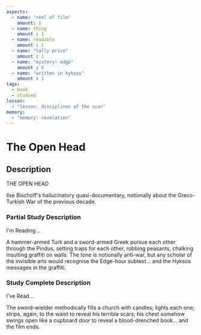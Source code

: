 ```yaml
---
aspects: 
  - name: "reel of film"
    amount: 1
  - name: thing
    amount : 1
  - name: readable
    amount : 1
  - name: "tally price"
    amount : 1
  - name: "mystery: edge"
    amount : 8
  - name: "written in kyksos"
    amount : 1
tags:
  - book
  - studied
lesson:
  - "lesson: disciplines of the scar"
memory:
  - "memory: revelation"
---
```


# The Open Head

## Description
THE OPEN HEAD

Ilse Bischoff's hallucinatory quasi-documentary, notionally about the Greco-Turkish War of the previous decade.
### Partial Study Description
I'm Reading...

A hammer-armed Turk and a sword-armed Greek pursue each other through the Pindus, setting traps for each other, robbing peasants, chalking insulting graffiti on walls. The tone is notionally anti-war, but any scholar of the invisible arts would recognise the Edge-hour subtext... and the Hyksos messages in the graffiti.
### Study Complete Description
I've Read...

The sword-wielder methodically fills a church with candles; lights each one; strips, again, to the waist to reveal his terrible scars; his chest somehow swings open like a cupboard door to reveal a blood-drenched book… and the film ends.